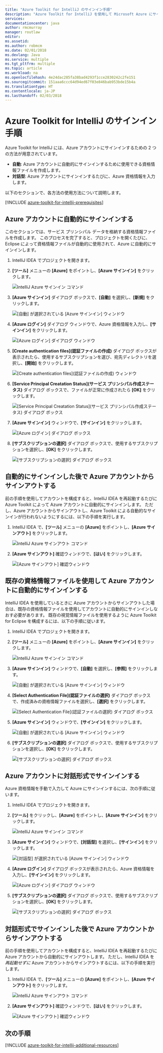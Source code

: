 ```yaml
---
title: "Azure Toolkit for IntelliJ のサインイン手順"
description: "Azure Toolkit for IntelliJ を使用して Microsoft Azure にサインインする方法について説明します。"
services: 
documentationcenter: java
author: rmcmurray
manager: routlaw
editor: 
ms.assetid: 
ms.author: robmcm
ms.date: 02/01/2018
ms.devlang: Java
ms.service: multiple
ms.tgt_pltfrm: multiple
ms.topic: article
ms.workload: na
ms.openlocfilehash: 4e24dac285fa38bad4293f1cce2830242c2fe151
ms.sourcegitcommit: 151aaa6ccc64d94ed67f03e846bab953bde15b4a
ms.translationtype: HT
ms.contentlocale: ja-JP
ms.lasthandoff: 02/03/2018
---
```

# <a name="sign-in-instructions-for-the-azure-toolkit-for-intellij"></a>Azure Toolkit for IntelliJ のサインイン手順

Azure Toolkit for IntelliJ には、Azure アカウントにサインインするための 2 つの方法が用意されています。

  * **自動**: Azure アカウントに自動的にサインインするために使用できる資格情報ファイルを作成します。
  * **対話型**: Azure アカウントにサインインするたびに、Azure 資格情報を入力します。

以下のセクションで、各方法の使用方法について説明します。

[!INCLUDE [azure-toolkit-for-intellij-prerequisites](../includes/azure-toolkit-for-intellij-prerequisites.md)]

## <a name="sign-in-to-your-azure-account-automatically"></a>Azure アカウントに自動的にサインインする

このセクションでは、サービス プリンシパル データを格納する資格情報ファイルを作成します。 このプロセスを完了すると、プロジェクトを開くたびに、Eclipse によって資格情報ファイルが自動的に使用されて、Azure に自動的にサインインします。

1. IntelliJ IDEA でプロジェクトを開きます。

1. **[ツール]** メニューの **[Azure]** をポイントし、**[Azure サインイン]** をクリックします。

   ![IntelliJ Azure サインイン コマンド][A01]

1. **[Azure サインイン]** ダイアログ ボックスで、**[自動]** を選択し、**[新規]** をクリックします。

   ![[自動] が選択されている [Azure サインイン] ウィンドウ][A02]

1. **[Azure ログイン]** ダイアログ ウィンドウで、Azure 資格情報を入力し、**[サインイン]** をクリックします。

   ![[Azure ログイン] ダイアログ ウィンドウ][A03]

1. **[Create authentication files]\(認証ファイルの作成\)** ダイアログ ボックスが表示されたら、使用するサブスクリプションを選び、宛先ディレクトリを選択し、**[開始]** をクリックします。

   ![[Create authentication files]\(認証ファイルの作成\) ウィンドウ][A04]

1. **[Service Principal Creatation Status]\(サービス プリンシパル作成ステータス\)** ダイアログ ボックスで、ファイルが正常に作成されたら **[OK]** をクリックします。

   ![[Service Principal Creatation Status]\(サービス プリンシパル作成ステータス\) ダイアログ ボックス][A05]

1. **[Azure サインイン]** ウィンドウで、**[サインイン]** をクリックします。

   ![[Azure ログイン] ダイアログ ボックス][A06]

1. **[サブスクリプションの選択]** ダイアログ ボックスで、使用するサブスクリプションを選択し、**[OK]** をクリックします。

   ![[サブスクリプションの選択] ダイアログ ボックス][A07]

## <a name="sign-out-of-your-azure-account-after-you-have-signed-in-automatically"></a>自動的にサインインした後で Azure アカウントからサインアウトする

前の手順を使用してアカウントを構成すると、IntelliJ IDEA を再起動するたびに Azure Toolkit によって Azure アカウントに自動的にサインインします。 ただし、Azure アカウントからサインアウトし、Azure Toolkit による自動的なサインインが行われないようにするには、以下の手順を実行します。

1. IntelliJ IDEA で、**[ツール]** メニューの **[Azure]** をポイントし、**[Azure サインアウト]** をクリックします。

   ![IntelliJ Azure サインアウト コマンド][L01]

1. **[Azure サインアウト]** 確認ウィンドウで、**[はい]** をクリックします。

   ![[Azure サインアウト] 確認ウィンドウ][L03]

## <a name="sign-in-to-your-azure-account-automatically-by-using-an-existing-credentials-file"></a>既存の資格情報ファイルを使用して Azure アカウントに自動的にサインインする

IntelliJ IDEA を使用しているときに Azure アカウントからサインアウトした場合は、既存の資格情報ファイルを使用してアカウントに自動的にサインインしなおす必要があります。 既存の視覚情報ファイルを使用するように Azure Toolkit for Eclipse を構成するには、以下の手順に従います。

1. IntelliJ IDEA でプロジェクトを開きます。

1. **[ツール]** メニューの **[Azure]** をポイントし、**[Azure サインイン]** をクリックします。

   ![IntelliJ Azure サインイン コマンド][A01]

1. **[Azure サインイン]** ウィンドウで、**[自動]** を選択し、**[参照]** をクリックします。

   ![[自動] が選択されている [Azure サインイン] ウィンドウ][A02]

1. **[Select Authentication File]\(認証ファイルの選択\)** ダイアログ ボックスで、作成済みの資格情報ファイルを選択し、**[選択]** をクリックします。

   ![[Select Authentication File]\(認証ファイルの選択\) ダイアログ ボックス][A08]

1. **[Azure サインイン]** ウィンドウで、**[サインイン]** をクリックします。

   ![[自動] が選択されている [Azure サインイン] ウィンドウ][A06]

1. **[サブスクリプションの選択]** ダイアログ ボックスで、使用するサブスクリプションを選択し、**[OK]** をクリックします。

   ![[サブスクリプションの選択] ダイアログ ボックス][A07]

## <a name="sign-in-to-your-azure-account-interactively"></a>Azure アカウントに対話形式でサインインする

Azure 資格情報を手動で入力して Azure にサインインするには、次の手順に従います。

1. IntelliJ IDEA でプロジェクトを開きます。

1. **[ツール]** をクリックし、**[Azure]** をポイントし、**[Azure サインイン]** をクリックします。

   ![IntelliJ Azure サインイン コマンド][I01]

1. **[Azure サインイン]** ウィンドウで、**[対話型]** を選択し、**[サインイン]** をクリックします。

   ![[対話型] が選択されている [Azure サインイン] ウィンドウ][I02]

1. **[Azure ログイン]** ダイアログ ボックスが表示されたら、Azure 資格情報を入力し、**[サインイン]** をクリックします。

   ![[Azure ログイン] ダイアログ ウィンドウ][I03]

1. **[サブスクリプションの選択]** ダイアログ ボックスで、使用するサブスクリプションを選択し、**[OK]** をクリックします。

   ![[サブスクリプションの選択] ダイアログ ボックス][I04]

## <a name="sign-out-of-your-azure-account-after-you-have-signed-in-interactively"></a>対話形式でサインインした後で Azure アカウントからサインアウトする

前の手順を使用してアカウントを構成すると、IntelliJ IDEA を再起動するたびに Azure アカウントから自動的にサインアウトします。 ただし、IntelliJ IDEA を*再起動せずに* Azure アカウントからサインアウトするには、以下の手順を実行します。

1. IntelliJ IDEA で、**[ツール]** メニューの **[Azure]** をポイントし、**[Azure サインアウト]** をクリックします。

   ![IntelliJ Azure サインアウト コマンド][L01]

1. **[Azure サインアウト]** 確認ウィンドウで、**[はい]** をクリックします。

   ![[Azure サインアウト] 確認ウィンドウ][L02]

## <a name="next-steps"></a>次の手順

[!INCLUDE [azure-toolkit-for-intellij-additional-resources](../includes/azure-toolkit-for-intellij-additional-resources.md)]

<!-- URL List -->

<!-- IMG List -->

[I01]: media/azure-toolkit-for-intellij-sign-in-instructions/I01.png
[I02]: media/azure-toolkit-for-intellij-sign-in-instructions/I02.png
[I03]: media/azure-toolkit-for-intellij-sign-in-instructions/I03.png
[I04]: media/azure-toolkit-for-intellij-sign-in-instructions/I04.png

[A01]: media/azure-toolkit-for-intellij-sign-in-instructions/A01.png
[A02]: media/azure-toolkit-for-intellij-sign-in-instructions/A02.png
[A03]: media/azure-toolkit-for-intellij-sign-in-instructions/A03.png
[A04]: media/azure-toolkit-for-intellij-sign-in-instructions/A04.png
[A05]: media/azure-toolkit-for-intellij-sign-in-instructions/A05.png
[A06]: media/azure-toolkit-for-intellij-sign-in-instructions/A06.png
[A07]: media/azure-toolkit-for-intellij-sign-in-instructions/A07.png
[A08]: media/azure-toolkit-for-intellij-sign-in-instructions/A08.png

[L01]: media/azure-toolkit-for-intellij-sign-in-instructions/L01.png
[L02]: media/azure-toolkit-for-intellij-sign-in-instructions/L02.png
[L03]: media/azure-toolkit-for-intellij-sign-in-instructions/L03.png

